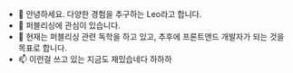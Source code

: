 - 👋 안녕하세요. 다양한 경험을 추구하는 Leo라고 합니다.
- 👀 퍼블리싱에 관심이 있습니다.
- 🌱 현재는 퍼블리싱 관련 독학을 하고 있고, 추후에 프론트앤드 개발자가 되는 것을 목표로 합니다.
- 📫 이런걸 쓰고 있는 지금도 재밌습네다 하하하

<!---
lim7101/lim7101 is a ✨ special ✨ repository because its `README.md` (this file) appears on your GitHub profile.
You can click the Preview link to take a look at your changes.
--->
